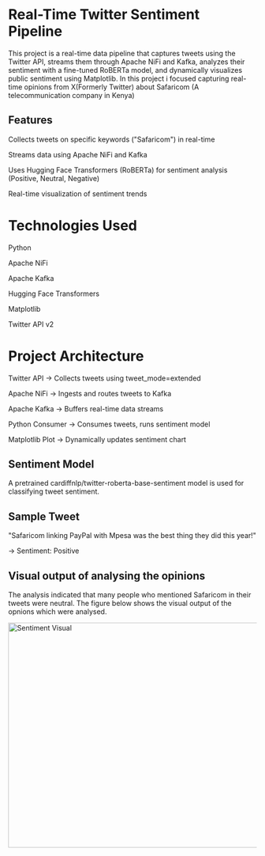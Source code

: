 # Real-Time Twitter Sentiment Pipeline
This project is a real-time data pipeline that captures tweets using the Twitter API, streams them through Apache NiFi and Kafka, analyzes their sentiment with a fine-tuned RoBERTa model, and dynamically visualizes public sentiment using Matplotlib.
In this project i focused capturing real-time opinions from X(Formerly Twitter) about Safaricom (A telecommunication company in Kenya)

## Features
Collects tweets on specific keywords ("Safaricom") in real-time

Streams data using Apache NiFi and Kafka

Uses Hugging Face Transformers (RoBERTa) for sentiment analysis (Positive, Neutral, Negative)

Real-time visualization of sentiment trends

# Technologies Used
Python

Apache NiFi

Apache Kafka

Hugging Face Transformers

Matplotlib

Twitter API v2

# Project Architecture
Twitter API → Collects tweets using tweet_mode=extended

Apache NiFi → Ingests and routes tweets to Kafka

Apache Kafka → Buffers real-time data streams

Python Consumer → Consumes tweets, runs sentiment model

Matplotlib Plot → Dynamically updates sentiment chart



## Sentiment Model
A pretrained cardiffnlp/twitter-roberta-base-sentiment model is used for classifying tweet sentiment.


## Sample Tweet
"Safaricom linking PayPal with Mpesa was the best thing they did this year!"

→ Sentiment: Positive

## Visual output of analysing the opinions
The analysis indicated that many people who mentioned Safaricom in their tweets were neutral. The figure below shows the visual output of the opnions which were analysed.

<img width="844" height="455" alt="Sentiment Visual" src="https://github.com/user-attachments/assets/6c9d2316-44ef-4868-ba16-7f92233b8bf0" />
